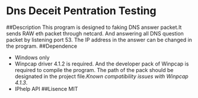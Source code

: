 ﻿# Dns Deceit Pentration Testing 
##Description
This program is designed to faking DNS answer packet.It sends RAW eth packet through netcard. And answering all DNS question packet by listening port 53. The IP address in the answer can be changed in the program.
##Dependence
*	Windows only
*	Winpcap driver 4.1.2 is required.
 And the developer pack of Winpcap is required to compile the program. The path of the pack should be designated in the project file._Known compatibility issues with Winpcap 4.1.3_.
 *	IPhelp API
 ##Lisence
 MIT